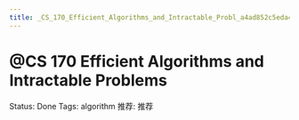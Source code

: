 ```yaml
---
title: _CS_170_Efficient_Algorithms_and_Intractable_Probl_a4ad852c5eda4192aa3a2acaeaebc6e5
---
```


# @CS 170 Efficient Algorithms and Intractable Problems

Status: Done
Tags: algorithm
推荐: 推荐